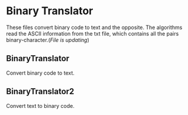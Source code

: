 # Binary Translator

These files convert binary code to text and the opposite. The algorithms read the ASCII information from the txt file, which contains all the pairs binary-character.(*File is updating*) 

## BinaryTranslator

Convert binary code to text.

## BinaryTranslator2

Convert text to binary code.
